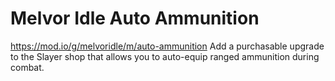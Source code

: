 # Melvor Idle Auto Ammunition
 
 https://mod.io/g/melvoridle/m/auto-ammunition
 Add a purchasable upgrade to the Slayer shop that allows you to auto-equip ranged ammunition during combat.
